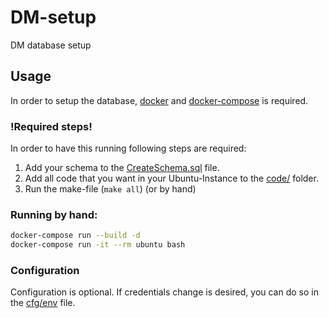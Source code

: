 # DM-setup
DM database setup

## Usage
In order to setup the database, [docker](https://docs.docker.com/get-docker/) and [docker-compose](https://docs.docker.com/compose/install/) is required.

### !Required steps!
In order to have this running following steps are required:
1. Add your schema to the [CreateSchema.sql](CreateSchema.sql) file.
2. Add all code that you want in your Ubuntu-Instance to the [code/](code/) folder.
3. Run the make-file (`make all`) (or by hand)

### Running by hand:
```bash
docker-compose run --build -d
docker-compose run -it --rm ubuntu bash
```

### Configuration
Configuration is optional.
If credentials change is desired, you can do so in the [cfg/env](cfg/env) file.